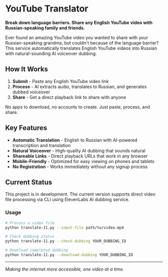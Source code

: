 # YouTube Translator

**Break down language barriers. Share any English YouTube video with Russian-speaking family and friends.**

Ever found an amazing YouTube video you wanted to share with your Russian-speaking grandma, but couldn't because of the language barrier? This service automatically translates English YouTube videos into Russian with natural-sounding AI voiceover dubbing.

## How It Works

1. **Submit** - Paste any English YouTube video link
2. **Process** - AI extracts audio, translates to Russian, and generates dubbed voiceover  
3. **Share** - Get a direct playback link to share with anyone

No apps to download, no accounts to create. Just paste, process, and share.

## Key Features

- **Automatic Translation** - English to Russian with AI-powered transcription and translation
- **Natural Voiceover** - High-quality AI dubbing that sounds natural
- **Shareable Links** - Direct playback URLs that work in any browser
- **Mobile-Friendly** - Optimized for easy viewing on phones and tablets
- **No Registration** - Works immediately without any signup process

## Current Status

This project is in development. The current version supports direct video file processing via CLI using ElevenLabs AI dubbing service.

### Usage

```bash
# Process a video file
python translate-11.py --input-file path/to/video.mp4

# Check dubbing status
python translate-11.py --check-dubbing YOUR_DUBBING_ID

# Download completed dubbing
python translate-11.py --download-dubbing YOUR_DUBBING_ID
```

---

*Making the internet more accessible, one video at a time.* 